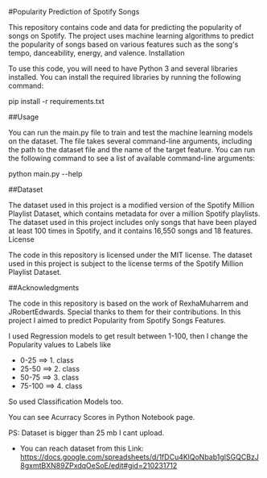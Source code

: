#Popularity Prediction of Spotify Songs

This repository contains code and data for predicting the popularity of songs on Spotify. The project uses machine learning algorithms to predict the popularity of songs based on various features such as the song's tempo, danceability, energy, and valence.
Installation

To use this code, you will need to have Python 3 and several libraries installed. You can install the required libraries by running the following command:

pip install -r requirements.txt

##Usage

You can run the main.py file to train and test the machine learning models on the dataset. The file takes several command-line arguments, including the path to the dataset file and the name of the target feature. You can run the following command to see a list of available command-line arguments:

python main.py --help

##Dataset

The dataset used in this project is a modified version of the Spotify Million Playlist Dataset, which contains metadata for over a million Spotify playlists. The dataset used in this project includes only songs that have been played at least 100 times in Spotify, and it contains 16,550 songs and 18 features.
License

The code in this repository is licensed under the MIT license. The dataset used in this project is subject to the license terms of the Spotify Million Playlist Dataset.

##Acknowledgments

The code in this repository is based on the work of RexhaMuharrem and JRobertEdwards. Special thanks to them for their contributions.
In this project I aimed to predict Popularity from Spotify Songs Features.

I used Regression models to get result between 1-100,
then I change the Popularity values to Labels like 
  - 0-25 ==> 1. class
  - 25-50 ==> 2. class
  - 50-75 ==> 3. class
  - 75-100 ==> 4. class
  
So used Classification Models too.

You can see Acurracy Scores in Python Notebook page.

PS: Dataset is bigger than 25 mb I cant upload.
- You can reach dataset from this Link: https://docs.google.com/spreadsheets/d/1fDCu4KlQoNbab1gISGQCBzJ8gxmtBXN89ZPxdqOeSoE/edit#gid=210231712
